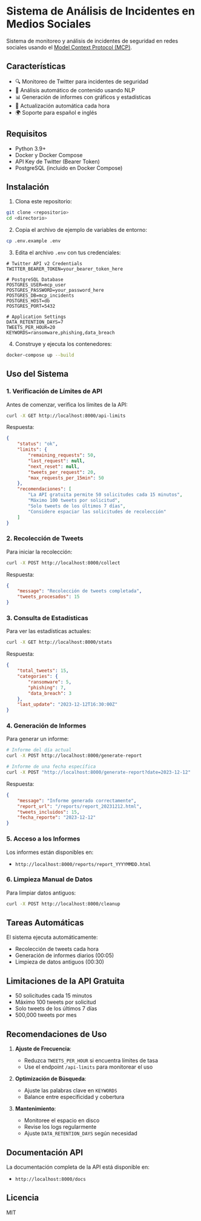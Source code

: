 # Sistema de Análisis de Incidentes en Medios Sociales

Sistema de monitoreo y análisis de incidentes de seguridad en redes sociales usando el [Model Context Protocol (MCP)](https://modelcontextprotocol.io/introduction).

## Características

- 🔍 Monitoreo de Twitter para incidentes de seguridad
- 🤖 Análisis automático de contenido usando NLP
- 📊 Generación de informes con gráficos y estadísticas
- 🔄 Actualización automática cada hora
- 🌍 Soporte para español e inglés

## Requisitos

- Python 3.9+
- Docker y Docker Compose
- API Key de Twitter (Bearer Token)
- PostgreSQL (incluido en Docker Compose)

## Instalación

1. Clona este repositorio:
```bash
git clone <repositorio>
cd <directorio>
```

2. Copia el archivo de ejemplo de variables de entorno:
```bash
cp .env.example .env
```

3. Edita el archivo `.env` con tus credenciales:
```env
# Twitter API v2 Credentials
TWITTER_BEARER_TOKEN=your_bearer_token_here

# PostgreSQL Database
POSTGRES_USER=mcp_user
POSTGRES_PASSWORD=your_password_here
POSTGRES_DB=mcp_incidents
POSTGRES_HOST=db
POSTGRES_PORT=5432

# Application Settings
DATA_RETENTION_DAYS=7
TWEETS_PER_HOUR=20
KEYWORDS=ransomware,phishing,data_breach
```

4. Construye y ejecuta los contenedores:
```bash
docker-compose up --build
```

## Uso del Sistema

### 1. Verificación de Límites de API

Antes de comenzar, verifica los límites de la API:
```bash
curl -X GET http://localhost:8000/api-limits
```

Respuesta:
```json
{
    "status": "ok",
    "limits": {
        "remaining_requests": 50,
        "last_request": null,
        "next_reset": null,
        "tweets_per_request": 20,
        "max_requests_per_15min": 50
    },
    "recomendaciones": [
        "La API gratuita permite 50 solicitudes cada 15 minutos",
        "Máximo 100 tweets por solicitud",
        "Solo tweets de los últimos 7 días",
        "Considere espaciar las solicitudes de recolección"
    ]
}
```

### 2. Recolección de Tweets

Para iniciar la recolección:
```bash
curl -X POST http://localhost:8000/collect
```

Respuesta:
```json
{
    "message": "Recolección de tweets completada",
    "tweets_procesados": 15
}
```

### 3. Consulta de Estadísticas

Para ver las estadísticas actuales:
```bash
curl -X GET http://localhost:8000/stats
```

Respuesta:
```json
{
    "total_tweets": 15,
    "categories": {
        "ransomware": 5,
        "phishing": 7,
        "data_breach": 3
    },
    "last_update": "2023-12-12T16:30:00Z"
}
```

### 4. Generación de Informes

Para generar un informe:
```bash
# Informe del día actual
curl -X POST http://localhost:8000/generate-report

# Informe de una fecha específica
curl -X POST "http://localhost:8000/generate-report?date=2023-12-12"
```

Respuesta:
```json
{
    "message": "Informe generado correctamente",
    "report_url": "/reports/report_20231212.html",
    "tweets_incluidos": 15,
    "fecha_reporte": "2023-12-12"
}
```

### 5. Acceso a los Informes

Los informes están disponibles en:
- `http://localhost:8000/reports/report_YYYYMMDD.html`

### 6. Limpieza Manual de Datos

Para limpiar datos antiguos:
```bash
curl -X POST http://localhost:8000/cleanup
```

## Tareas Automáticas

El sistema ejecuta automáticamente:
- Recolección de tweets cada hora
- Generación de informes diarios (00:05)
- Limpieza de datos antiguos (00:30)

## Limitaciones de la API Gratuita

- 50 solicitudes cada 15 minutos
- Máximo 100 tweets por solicitud
- Solo tweets de los últimos 7 días
- 500,000 tweets por mes

## Recomendaciones de Uso

1. **Ajuste de Frecuencia**:
   - Reduzca `TWEETS_PER_HOUR` si encuentra límites de tasa
   - Use el endpoint `/api-limits` para monitorear el uso

2. **Optimización de Búsqueda**:
   - Ajuste las palabras clave en `KEYWORDS`
   - Balance entre especificidad y cobertura

3. **Mantenimiento**:
   - Monitoree el espacio en disco
   - Revise los logs regularmente
   - Ajuste `DATA_RETENTION_DAYS` según necesidad

## Documentación API

La documentación completa de la API está disponible en:
- `http://localhost:8000/docs`

## Licencia

MIT